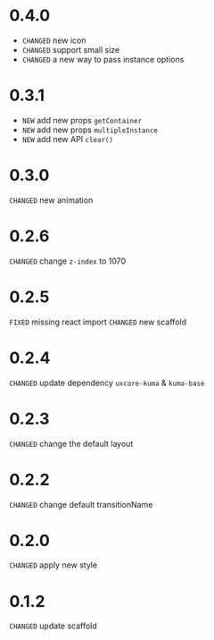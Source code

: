 
# 0.4.0

* `CHANGED` new icon 
* `CHANGED` support small size
* `CHANGED` a new way to pass instance options

# 0.3.1

* `NEW` add new props `getContainer`
* `NEW` add new props `multipleInstance`
* `NEW` add new API `clear()`

# 0.3.0

`CHANGED` new animation

# 0.2.6

`CHANGED` change `z-index` to 1070

# 0.2.5

`FIXED` missing react import
`CHANGED` new scaffold

# 0.2.4

`CHANGED` update dependency `uxcore-kuma` & `kuma-base`

# 0.2.3

`CHANGED` change the default layout

# 0.2.2

`CHANGED` change default transitionName 

# 0.2.0

`CHANGED` apply new style

# 0.1.2

`CHANGED` update scaffold